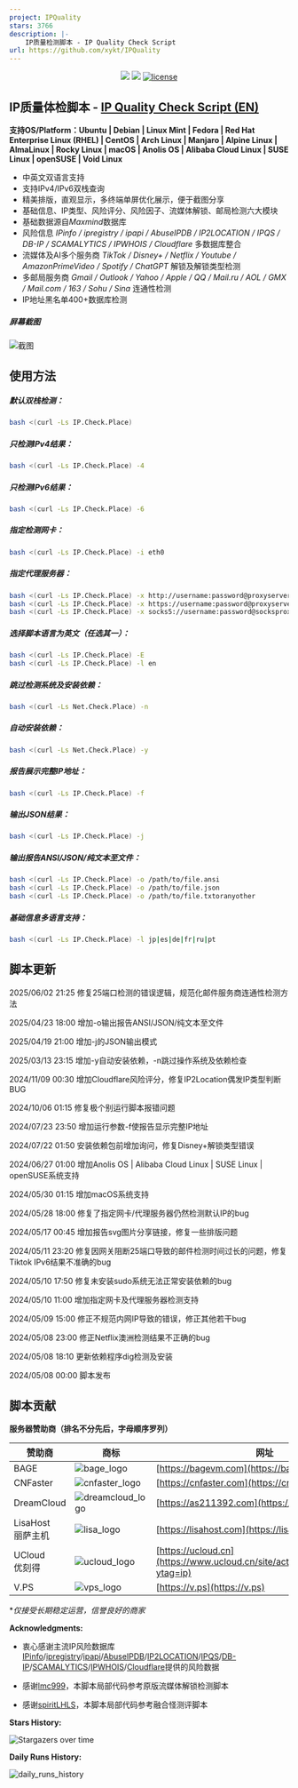 ```yaml
---
project: IPQuality
stars: 3766
description: |-
    IP质量检测脚本 - IP Quality Check Script
url: https://github.com/xykt/IPQuality
---
```


<p align="center">
<img src="https://hits.xykt.de/ip.svg?action=view&count_bg=%2379C83D&title_bg=%23555555&title=Runs&edge_flat=false"/> 
<img src="https://hits.xykt.de/ip_github.svg?action=hit&count_bg=%233DC8C0&title_bg=%23555555&title=Visits&edge_flat=false"/> 
<a href="/LICENSE"><img src="https://img.shields.io/badge/License-AGPL%20v3-blue.svg" alt="license" /></a>  
</p>

## IP质量体检脚本  -  [IP Quality Check Script (EN)](https://github.com/xykt/IPQuality/blob/main/README_EN.md)

**支持OS/Platform：Ubuntu | Debian | Linux Mint | Fedora | Red Hat Enterprise Linux (RHEL) | CentOS | Arch Linux | Manjaro | Alpine Linux | AlmaLinux | Rocky Linux | macOS | Anolis OS | Alibaba Cloud Linux | SUSE Linux | openSUSE | Void Linux**

- 中英文双语言支持
- 支持IPv4/IPv6双栈查询
- 精美排版，直观显示，多终端单屏优化展示，便于截图分享
- 基础信息、IP类型、风险评分、风险因子、流媒体解锁、邮局检测六大模块
- 基础数据源自*Maxmind*数据库
- 风险信息 *IPinfo / ipregistry / ipapi / AbuseIPDB / IP2LOCATION / IPQS / DB-IP / SCAMALYTICS / IPWHOIS / Cloudflare* 多数据库整合
- 流媒体及AI多个服务商 *TikTok / Disney+ / Netflix / Youtube / AmazonPrimeVideo / Spotify / ChatGPT* 解锁及解锁类型检测
- 多邮局服务商 *Gmail / Outlook / Yahoo / Apple / QQ / Mail.ru / AOL / GMX / Mail.com / 163 / Sohu / Sina* 连通性检测
- IP地址黑名单400+数据库检测

##### 屏幕截图
![截图](https://raw.githubusercontent.com/xykt/IPQuality/main/res/cn_IPv4.svg)

## 使用方法

##### 默认双栈检测：
````bash
bash <(curl -Ls IP.Check.Place)
````

##### 只检测IPv4结果：
````bash
bash <(curl -Ls IP.Check.Place) -4
````

##### 只检测IPv6结果：
````bash
bash <(curl -Ls IP.Check.Place) -6
````

##### 指定检测网卡：
````bash
bash <(curl -Ls IP.Check.Place) -i eth0
````

##### 指定代理服务器：
````bash
bash <(curl -Ls IP.Check.Place) -x http://username:password@proxyserver:port
bash <(curl -Ls IP.Check.Place) -x https://username:password@proxyserver:port
bash <(curl -Ls IP.Check.Place) -x socks5://username:password@socksproxy:port
````

##### 选择脚本语言为英文（任选其一）：
````bash
bash <(curl -Ls IP.Check.Place) -E
bash <(curl -Ls IP.Check.Place) -l en
````

##### 跳过检测系统及安装依赖：
````bash
bash <(curl -Ls Net.Check.Place) -n
````

##### 自动安装依赖：
````bash
bash <(curl -Ls Net.Check.Place) -y
````

##### 报告展示完整IP地址：
````bash
bash <(curl -Ls IP.Check.Place) -f
````

##### 输出JSON结果：
````bash
bash <(curl -Ls IP.Check.Place) -j
````

##### 输出报告ANSI/JSON/纯文本至文件：
````bash
bash <(curl -Ls IP.Check.Place) -o /path/to/file.ansi
bash <(curl -Ls IP.Check.Place) -o /path/to/file.json
bash <(curl -Ls IP.Check.Place) -o /path/to/file.txtoranyother
````

##### 基础信息多语言支持：
````bash
bash <(curl -Ls IP.Check.Place) -l jp|es|de|fr|ru|pt
````

## 脚本更新

2025/06/02 21:25 修复25端口检测的错误逻辑，规范化邮件服务商连通性检测方法

2025/04/23 18:00 增加-o输出报告ANSI/JSON/纯文本至文件

2025/04/19 21:00 增加-j的JSON输出模式

2025/03/13 23:15 增加-y自动安装依赖，-n跳过操作系统及依赖检查

2024/11/09 00:30 增加Cloudflare风险评分，修复IP2Location偶发IP类型判断BUG

2024/10/06 01:15 修复极个别运行脚本报错问题

2024/07/23 23:50 增加运行参数-f使报告显示完整IP地址

2024/07/22 01:50 安装依赖包前增加询问，修复Disney+解锁类型错误

2024/06/27 01:00 增加Anolis OS | Alibaba Cloud Linux | SUSE Linux | openSUSE系统支持

2024/05/30 01:15 增加macOS系统支持

2024/05/28 18:00 修复了指定网卡/代理服务器仍然检测默认IP的bug

2024/05/17 00:45 增加报告svg图片分享链接，修复一些排版问题

2024/05/11 23:20 修复因网关阻断25端口导致的邮件检测时间过长的问题，修复Tiktok IPv6结果不准确的bug

2024/05/10 17:50 修复未安装sudo系统无法正常安装依赖的bug

2024/05/10 11:00 增加指定网卡及代理服务器检测支持

2024/05/09 15:00 修正不规范内网IP导致的错误，修正其他若干bug

2024/05/08 23:00 修正Netflix澳洲检测结果不正确的bug

2024/05/08 18:10 更新依赖程序dig检测及安装

2024/05/08 00:00 脚本发布

## 脚本贡献

**服务器赞助商（排名不分先后，字母顺序罗列）**

| 赞助商 | 商标 | 网址 | 
| - | - | - | 
| BAGE | ![bage_logo](https://raw.githubusercontent.com/xykt/IPQuality/main/res/sponsor/logo_bage.png) | [https://bagevm.com](https://bagevm.com)|
| CNFaster | ![cnfaster_logo](https://raw.githubusercontent.com/xykt/IPQuality/main/res/sponsor/logo_cnfaster.png) | [https://cnfaster.com](https://cnfaster.com)|
| DreamCloud | ![dreamcloud_logo](https://raw.githubusercontent.com/xykt/IPQuality/main/res/sponsor/logo_dreamcloud.png) | [https://as211392.com](https://as211392.com)|
| LisaHost</br>丽萨主机 | ![lisa_logo](https://raw.githubusercontent.com/xykt/IPQuality/main/res/sponsor/logo_lisa.png) | [https://lisahost.com](https://lisahost.com)|
| UCloud</br>优刻得 | ![ucloud_logo](https://raw.githubusercontent.com/xykt/IPQuality/main/res/sponsor/logo_ucloud.png) | [https://ucloud.cn](https://www.ucloud.cn/site/active/kuaijiesale.html?ytag=ip)|
| V.PS | ![vps_logo](https://raw.githubusercontent.com/xykt/IPQuality/main/res/sponsor/logo_vps.png) | [https://v.ps](https://v.ps)| 

**仅接受长期稳定运营，信誉良好的商家*

**Acknowledgments:**

- 衷心感谢主流IP风险数据库[IPinfo](https://ipinfo.io/)/[ipregistry](https://ipregistry.co/)/[ipapi](https://ipapi.is/)/[AbuseIPDB](https://www.abuseipdb.com/)/[IP2LOCATION](https://www.ip2location.com/)/[IPQS](https://www.ipqualityscore.com/)/[DB-IP](https://db-ip.com/)/[SCAMALYTICS](https://scamalytics.com/)/[IPWHOIS](https://ipwhois.io/)/[Cloudflare](https://cloudflare.com/)提供的风险数据

- 感谢[lmc999](https://github.com/lmc999/RegionRestrictionCheck)，本脚本局部代码参考原版流媒体解锁检测脚本

- 感谢[spiritLHLS](https://github.com/spiritLHLS/ecs)，本脚本局部代码参考融合怪测评脚本

**Stars History:**

![Stargazers over time](https://starchart.cc/xykt/IPQuality.svg?background=%23FFFFFF&axis=%23333333&line=%2377ff77)

**Daily Runs History:**

![daily_runs_history](https://hits.xykt.de/history/ip.svg?days=46&chartType=bar&title=IP%E8%B4%A8%E9%87%8F%E4%BD%93%E6%A3%80%E8%84%9A%E6%9C%AC%E6%AF%8F%E6%97%A5%E8%BF%90%E8%A1%8C%E9%87%8F%E7%BB%9F%E8%AE%A1&width=1024&height=400&color=green)


